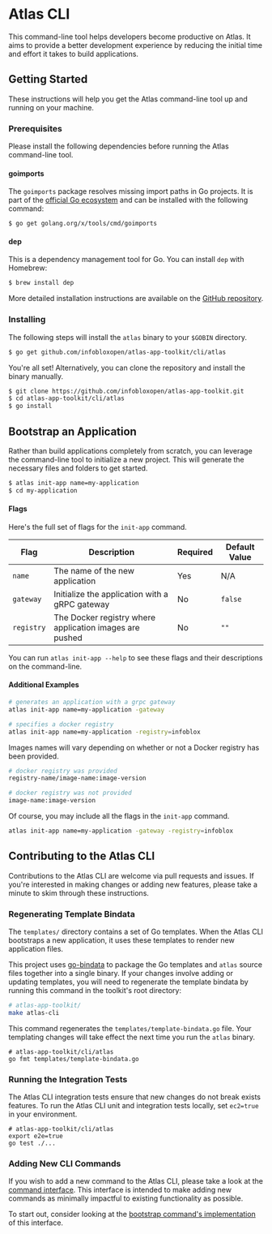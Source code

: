 # Atlas CLI
This command-line tool helps developers become productive on Atlas. It aims to provide a better development experience by reducing the initial time and effort it takes to build applications.

## Getting Started
These instructions will help you get the Atlas command-line tool up and running on your machine.

### Prerequisites
Please install the following dependencies before running the Atlas command-line tool.

#### goimports

The `goimports` package resolves missing import paths in Go projects. It is part of the [official Go ecosystem](https://golang.org/pkg/#other) and can be installed with the following command:
```
$ go get golang.org/x/tools/cmd/goimports
```
#### dep

This is a dependency management tool for Go. You can install `dep` with Homebrew:

```sh
$ brew install dep
```
More detailed installation instructions are available on the [GitHub repository](https://github.com/golang/dep).

### Installing
The following steps will install the `atlas` binary to your `$GOBIN` directory.

```sh
$ go get github.com/infobloxopen/atlas-app-toolkit/cli/atlas
```
You're all set! Alternatively, you can clone the repository and install the binary manually.

```sh
$ git clone https://github.com/infobloxopen/atlas-app-toolkit.git
$ cd atlas-app-toolkit/cli/atlas
$ go install
```

## Bootstrap an Application
Rather than build applications completely from scratch, you can leverage the command-line tool to initialize a new project. This will generate the necessary files and folders to get started.

```sh
$ atlas init-app name=my-application
$ cd my-application
```
#### Flags
Here's the full set of flags for the `init-app` command.

| Flag          | Description                                                 | Required      | Default Value |
| ------------- | ----------------------------------------------------------- | ------------- | ------------- |
| `name`        | The name of the new application                             | Yes           | N/A           |
| `gateway`     | Initialize the application with a gRPC gateway              | No            | `false`       |
| `registry`    | The Docker registry where application images are pushed     | No            | `""`          |

You can run `atlas init-app --help` to see these flags and their descriptions on the command-line.

#### Additional Examples


```sh
# generates an application with a grpc gateway 
atlas init-app name=my-application -gateway
```

```sh
# specifies a docker registry
atlas init-app name=my-application -registry=infoblox
```
Images names will vary depending on whether or not a Docker registry has been provided.

```sh
# docker registry was provided
registry-name/image-name:image-version
```

```sh
# docker registry was not provided
image-name:image-version
```

Of course, you may include all the flags in the `init-app` command.

```sh
atlas init-app name=my-application -gateway -registry=infoblox
```

## Contributing to the Atlas CLI
Contributions to the Atlas CLI are welcome via pull requests and issues. If you're interested in making changes or adding new features, please take a minute to skim through these instructions.

### Regenerating Template Bindata
The `templates/` directory contains a set of Go templates. When the Atlas CLI bootstraps a new application, it uses these templates to render new application files.

This project uses [go-bindata](https://github.com/jteeuwen/go-bindata) to package the Go templates and `atlas` source files together into a single binary. If your changes involve adding or updating templates, you will need to regenerate the template bindata by running this command in the toolkit's root directory: 

```sh
# atlas-app-toolkit/
make atlas-cli
```

This command regenerates the `templates/template-bindata.go` file. Your templating changes will take effect the next time you run the `atlas` binary.

```
# atlas-app-toolkit/cli/atlas
go fmt templates/template-bindata.go
```
### Running the Integration Tests

The Atlas CLI integration tests ensure that new changes do not break exists features. To run the Atlas CLI unit and integration tests locally, set `ec2=true` in your environment.
```
# atlas-app-toolkit/cli/atlas
export e2e=true
go test ./...
```

### Adding New CLI Commands

If you wish to add a new command to the Atlas CLI, please take a look at the [command interface](https://github.com/infobloxopen/atlas-app-toolkit/blob/master/cli/atlas/commands/command.go). This interface is intended to make adding new commands as minimally impactful to existing functionality as possible.

To start out, consider looking at the [bootstrap command's implementation](https://github.com/infobloxopen/atlas-app-toolkit/blob/master/cli/atlas/commands/initialize.go#L37) of this interface.


